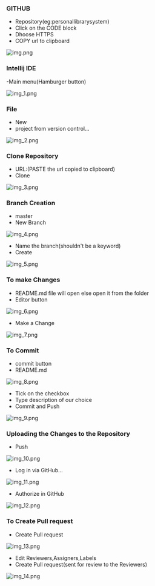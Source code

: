 ### GITHUB
- Repository(eg:personallibrarysystem)
- Click on the CODE block
- Dhoose HTTPS
- COPY url to clipboard

![img.png](img.png)

### Intellij IDE
-Main menu(Hamburger button)

![img_1.png](img_1.png)

### File
- New
- project from version control...

![img_2.png](img_2.png)

### Clone Repository
- URL:(PASTE the url copied to clipboard)
- Clone

![img_3.png](img_3.png)

### Branch Creation
- master
- New Branch

![img_4.png](img_4.png)

- Name the branch(shouldn't be a keyword)  
- Create

![img_5.png](img_5.png)

### To make Changes
- README.md file will open else open it from the folder
- Editor button

![img_6.png](img_6.png)

- Make a Change

![img_7.png](img_7.png)
### To Commit
- commit button
- README.md

![img_8.png](img_8.png)

- Tick on the checkbox
- Type description of our choice
- Commit and Push

![img_9.png](img_9.png)

### Uploading the Changes to the Repository
- Push

![img_10.png](img_10.png)

- Log in via GitHub...

![img_11.png](img_11.png)

- Authorize in GitHub

![img_12.png](img_12.png)

### To Create Pull request
- Create Pull request

![img_13.png](img_13.png)

- Edit Reviewers,Assigners,Labels
- Create Pull request(sent for review to the Reviewers)

![img_14.png](img_14.png)
